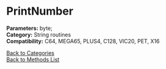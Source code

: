 # PrintNumber

**Parameters:** byte;  
**Category:** String routines  
**Compatibility:** C64, MEGA65, PLUS4, C128, VIC20, PET,  X16  


[Back to Categories](../categories/string_routines.md)  
[Back to Methods List](../../SUMMARY.md)

